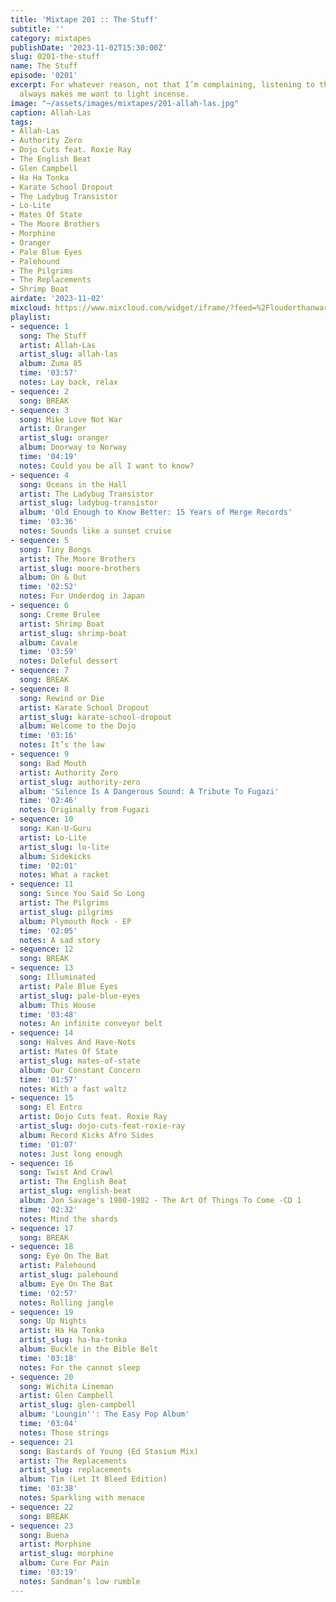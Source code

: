 ```yaml
---
title: 'Mixtape 201 :: The Stuff'
subtitle: ''
category: mixtapes
publishDate: '2023-11-02T15:30:00Z'
slug: 0201-the-stuff
name: The Stuff
episode: '0201'
excerpt: For whatever reason, not that I’m complaining, listening to the Allah-Las
  always makes me want to light incense.
image: "~/assets/images/mixtapes/201-allah-las.jpg"
caption: Allah-Las
tags:
- Allah-Las
- Authority Zero
- Dojo Cuts feat. Roxie Ray
- The English Beat
- Glen Campbell
- Ha Ha Tonka
- Karate School Dropout
- The Ladybug Transistor
- Lo-Lite
- Mates Of State
- The Moore Brothers
- Morphine
- Oranger
- Pale Blue Eyes
- Palehound
- The Pilgrims
- The Replacements
- Shrimp Boat
airdate: '2023-11-02'
mixcloud: https://www.mixcloud.com/widget/iframe/?feed=%2Flouderthanwar%2Fthe-mixtape-201-the-stuff-2023-11-02%2F&hide_artwork=1&hide_cover=1
playlist:
- sequence: 1
  song: The Stuff
  artist: Allah-Las
  artist_slug: allah-las
  album: Zuma 85
  time: '03:57'
  notes: Lay back, relax
- sequence: 2
  song: BREAK
- sequence: 3
  song: Mike Love Not War
  artist: Oranger
  artist_slug: oranger
  album: Doorway to Norway
  time: '04:19'
  notes: Could you be all I want to know?
- sequence: 4
  song: Oceans in the Hall
  artist: The Ladybug Transistor
  artist_slug: ladybug-transistor
  album: 'Old Enough to Know Better: 15 Years of Merge Records'
  time: '03:36'
  notes: Sounds like a sunset cruise
- sequence: 5
  song: Tiny Bongs
  artist: The Moore Brothers
  artist_slug: moore-brothers
  album: On & Out
  time: '02:52'
  notes: For Underdog in Japan
- sequence: 6
  song: Creme Brulee
  artist: Shrimp Boat
  artist_slug: shrimp-boat
  album: Cavale
  time: '03:59'
  notes: Doleful dessert
- sequence: 7
  song: BREAK
- sequence: 8
  song: Rewind or Die
  artist: Karate School Dropout
  artist_slug: karate-school-dropout
  album: Welcome to the Dojo
  time: '03:16'
  notes: It’s the law
- sequence: 9
  song: Bad Mouth
  artist: Authority Zero
  artist_slug: authority-zero
  album: 'Silence Is A Dangerous Sound: A Tribute To Fugazi'
  time: '02:46'
  notes: Originally from Fugazi
- sequence: 10
  song: Kan-U-Guru
  artist: Lo-Lite
  artist_slug: lo-lite
  album: Sidekicks
  time: '02:01'
  notes: What a racket
- sequence: 11
  song: Since You Said So Long
  artist: The Pilgrims
  artist_slug: pilgrims
  album: Plymouth Rock - EP
  time: '02:05'
  notes: A sad story
- sequence: 12
  song: BREAK
- sequence: 13
  song: Illuminated
  artist: Pale Blue Eyes
  artist_slug: pale-blue-eyes
  album: This House
  time: '03:48'
  notes: An infinite conveyor belt
- sequence: 14
  song: Halves And Have-Nots
  artist: Mates Of State
  artist_slug: mates-of-state
  album: Our Constant Concern
  time: '01:57'
  notes: With a fast waltz
- sequence: 15
  song: El Entro
  artist: Dojo Cuts feat. Roxie Ray
  artist_slug: dojo-cuts-feat-roxie-ray
  album: Record Kicks Afro Sides
  time: '01:07'
  notes: Just long enough
- sequence: 16
  song: Twist And Crawl
  artist: The English Beat
  artist_slug: english-beat
  album: Jon Savage's 1980-1982 - The Art Of Things To Come -CD 1
  time: '02:32'
  notes: Mind the shards
- sequence: 17
  song: BREAK
- sequence: 18
  song: Eye On The Bat
  artist: Palehound
  artist_slug: palehound
  album: Eye On The Bat
  time: '02:57'
  notes: Rolling jangle
- sequence: 19
  song: Up Nights
  artist: Ha Ha Tonka
  artist_slug: ha-ha-tonka
  album: Buckle in the Bible Belt
  time: '03:18'
  notes: For the cannot sleep
- sequence: 20
  song: Wichita Lineman
  artist: Glen Campbell
  artist_slug: glen-campbell
  album: 'Loungin'': The Easy Pop Album'
  time: '03:04'
  notes: Those strings
- sequence: 21
  song: Bastards of Young (Ed Stasium Mix)
  artist: The Replacements
  artist_slug: replacements
  album: Tim (Let It Bleed Edition)
  time: '03:38'
  notes: Sparkling with menace
- sequence: 22
  song: BREAK
- sequence: 23
  song: Buena
  artist: Morphine
  artist_slug: morphine
  album: Cure For Pain
  time: '03:19'
  notes: Sandman’s low rumble
---
```



